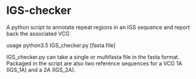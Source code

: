 # IGS-checker
A python script to annotate repeat regions in an IGS sequence and report back the associated VCG

usage python3.5 IGS_checker.py [fasta file]

IGS_checker.py can take a single or multifasta file in the fasta format. Packaged in the script are also two reference sequences for a VCG 1A (IGS_1A) and a 2A (IGS_2A).

